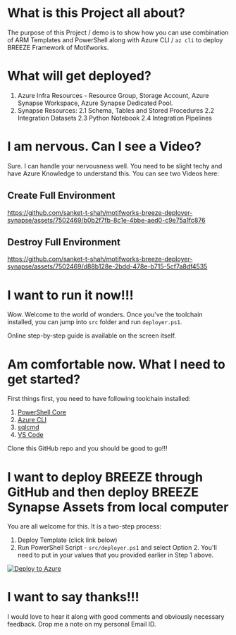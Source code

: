 # What is this Project all about?
The purpose of this Project / demo is to show how you can use combination of ARM Templates and PowerShell along with Azure CLI / `az cli` to deploy BREEZE Framework of Motifworks.

# What will get deployed?
1. Azure Infra Resources - Resource Group, Storage Account, Azure Synapse Workspace, Azure Synapse Dedicated Pool.
2. Synapse Resources:
2.1 Schema, Tables and Stored Procedures
2.2 Integration Datasets
2.3 Python Notebook
2.4 Integration Pipelines

# I am nervous. Can I see a Video?
Sure. I can handle your nervousness well. You need to be slight techy and have Azure Knowledge to understand this. You can see two Videos here:

## Create Full Environment
https://github.com/sanket-t-shah/motifworks-breeze-deployer-synapse/assets/7502469/b0b2f7fb-8c1e-4bbe-aed0-c9e75a1fc876

## Destroy Full Environment
https://github.com/sanket-t-shah/motifworks-breeze-deployer-synapse/assets/7502469/d88b128e-2bdd-478e-b715-5cf7a8df4535

# I want to run it now!!!
Wow. Welcome to the world of wonders. Once you've the toolchain installed, you can jump into `src` folder and run `deployer.ps1`.

Online step-by-step guide is available on the screen itself.

# Am comfortable now. What I need to get started?
First things first, you need to have following toolchain installed:
1. [PowerShell Core](https://github.com/PowerShell/PowerShell/releases) 
2. [Azure CLI](https://github.com/Azure/azure-cli/releases)
3. [sqlcmd](https://learn.microsoft.com/en-us/sql/tools/sqlcmd/sqlcmd-utility?view=sql-server-ver16#download-and-install-sqlcmd)
4. [VS Code](https://code.visualstudio.com/download)

Clone this GitHub repo and you should be good to go!!!

# I want to deploy BREEZE through GitHub and then deploy BREEZE Synapse Assets from local computer
You are all welcome for this. It is a two-step process:
1. Deploy Template (click link below)
2. Run PowerShell Script - `src/deployer.ps1` and select Option 2. You'll need to put in your values that you provided earlier in Step 1 above.

[![Deploy to Azure](https://aka.ms/deploytoazurebutton)](https://portal.azure.com/#create/Microsoft.Template/uri/https%3A%2F%2Fgithub.com%2Fsanket-t-shah%2Fmotifworks-breeze-deployer-synapse%2Fraw%2Fmain%2Fsrc%2Fazuredeploy.json)

# I want to say thanks!!!
I would love to hear it along with good comments and obviously necessary feedback. Drop me a note on my personal Email ID.
